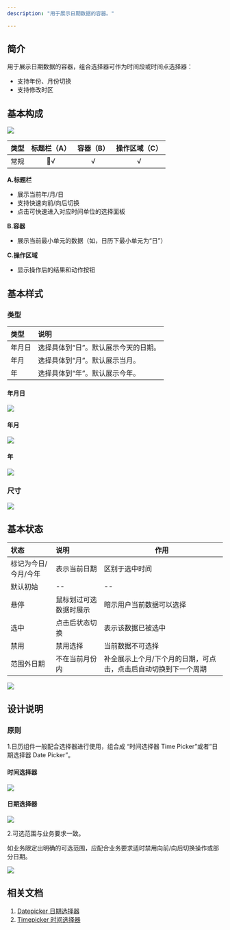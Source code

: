 ```yaml
---
description: "用于展示日期数据的容器。"

---
```


## 简介

用于展示日期数据的容器，组合选择器可作为时间段或时间点选择器：

- 支持年份、月份切换
- 支持修改时区

## 基本构成

![](../../../images/Calendar/构成.png)

<!--图片存储路径为images下新建元素名文件夹，例/images/Name/pic.png-->

| 类型 | 标题栏（A） | 容器（B） | 操作区域（C） |
| :--: | :---------: | :-------: | :-----------: |
| 常规 |      √      |     √     |       √       |

**A.标题栏**

- 展示当前年/月/日
- 支持快速向前/向后切换
- 点击可快速进入对应时间单位的选择面板

**B.容器**

- 展示当前最小单元的数据（如，日历下最小单元为“日”）

**C.操作区域**

- 显示操作后的结果和动作按钮

  

## 基本样式

### 类型

<!--图片存储路径为images下新建元素名文件夹，例/images/Name/pic.png-->

| 类型   | 说明                                 |
| :----- | :----------------------------------- |
| 年月日 | 选择具体到“日”。默认展示今天的日期。 |
| 年月   | 选择具体到“月”。默认展示当月。       |
| 年     | 选择具体到“年”。默认展示今年。       |

#### 年月日

![](../../../images/Calendar/常规样式-年月日.png)

#### 年月

![](../../../images/Calendar/常规样式-年月.png)

#### 年

![](../../../images/Calendar/常规样式-年.png)

### 尺寸

![](../../../images/Calendar/尺寸.png)



## 基本状态

| 状态                 | 说明                   | 作用                                                         |
| :------------------- | :--------------------- | ------------------------------------------------------------ |
| 标记为今日/今月/今年 | 表示当前日期           | 区别于选中时间                                               |
| 默认初始             | --                     | --                                                           |
| 悬停                 | 鼠标划过可选数据时展示 | 暗示用户当前数据可以选择                                     |
| 选中                 | 点击后状态切换         | 表示该数据已被选中                                           |
| 禁用                 | 禁用选择               | 当前数据不可选择                                             |
| 范围外日期           | 不在当前月份内         | 补全展示上个月/下个月的日期，可点击，点击后自动切换到下一个周期 |

![](../../../images/Calendar/基本状态.png)



## 设计说明

### 原则

1.日历组件一般配合选择器进行使用，组合成 “时间选择器 Time Picker”或者”日期选择器 Date Picker”。

#### 时间选择器

![](../../../images/Calendar/时间选择器.png)

#### 日期选择器

![](../../../images/Calendar/日期选择器.png)

2.可选范围与业务要求一致。

如业务限定出明确的可选范围，应配合业务要求适时禁用向前/向后切换操作或部分日期。

![](../../../images/Calendar/向后切换操作或部分日期.png)

<!--

## 主题

| 内容 | 值           | 默认值  |
| :--- | :----------- | :------ |
| icon | icon/nothing | nothing |
| icon | icon/nothing | nothing |

-->

## 相关文档
1. [Datepicker 日期选择器](/component/Datepicker/)
2. [Timepicker 时间选择器](/component/Timepicker/)
